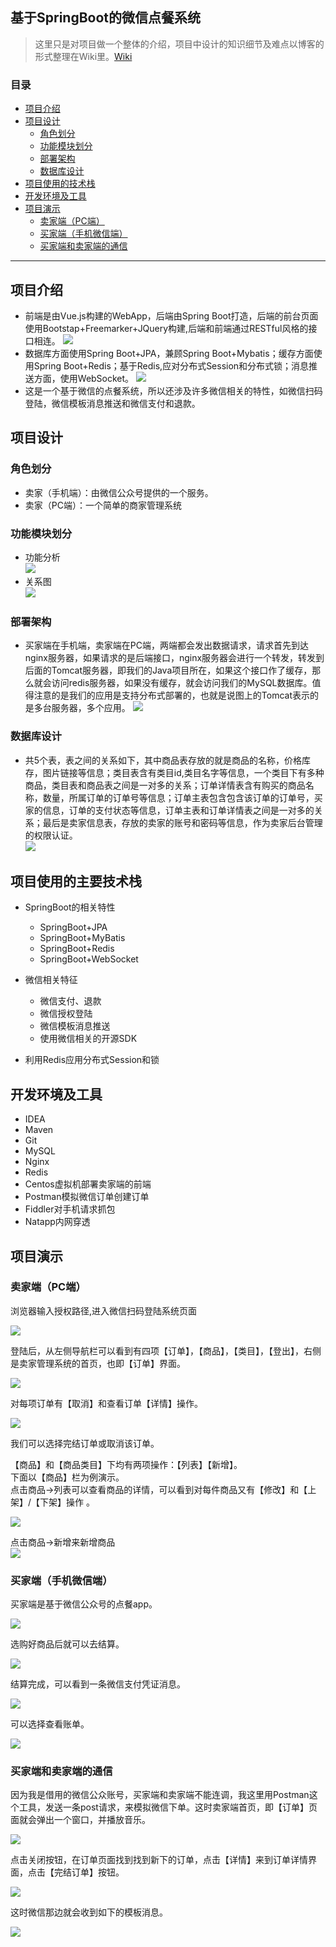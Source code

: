 ## 基于SpringBoot的微信点餐系统
>这里只是对项目做一个整体的介绍，项目中设计的知识细节及难点以博客的形式整理在Wiki里。[Wiki](https://github.com/sqmax/springboot-project/wiki)

### 目录
* [项目介绍](#项目介绍)
* [项目设计](#项目设计)
    * [角色划分](#角色划分)
    * [功能模块划分](#功能模块划分)
    * [部署架构](#部署架构)
    * [数据库设计](#数据库设计)
* [项目使用的技术栈](#项目使用的技术栈)
* [开发环境及工具](#开发环境及工具)
* [项目演示](#项目演示)
    * [卖家端（PC端）](#卖家端（PC端）)
    * [买家端（手机微信端）](#买家端（手机微信端）)
    * [买家端和卖家端的通信](#买家端和卖家端的通信)
------------
## 项目介绍  
* 前端是由Vue.js构建的WebApp，后端由Spring Boot打造，后端的前台页面使用Bootstap+Freemarker+JQuery构建,后端和前端通过RESTful风格的接口相连。
![](https://github.com/sqmax/springboot-project/blob/blog/pic/34.PNG)
* 数据库方面使用Spring Boot+JPA，兼顾Spring Boot+Mybatis；缓存方面使用Spring Boot+Redis；基于Redis,应对分布式Session和分布式锁；消息推送方面，使用WebSocket。
![](https://github.com/sqmax/springboot-project/blob/blog/pic/21.PNG)
* 这是一个基于微信的点餐系统，所以还涉及许多微信相关的特性，如微信扫码登陆，微信模板消息推送和微信支付和退款。

## 项目设计

### 角色划分
* 卖家（手机端）：由微信公众号提供的一个服务。
* 卖家（PC端）：一个简单的商家管理系统

### 功能模块划分
* 功能分析   
    ![](https://github.com/sqmax/springboot-project/blob/blog/pic/35.PNG)   
* 关系图           
    ![](https://github.com/sqmax/springboot-project/blob/blog/pic/36.PNG)   

### 部署架构
* 买家端在手机端，卖家端在PC端，两端都会发出数据请求，请求首先到达nginx服务器，如果请求的是后端接口，nginx服务器会进行一个转发，转发到后面的Tomcat服务器，即我们的Java项目所在，如果这个接口作了缓存，那么就会访问redis服务器，如果没有缓存，就会访问我们的MySQL数据库。值得注意的是我们的应用是支持分布式部署的，也就是说图上的Tomcat表示的是多台服务器，多个应用。
    ![](https://github.com/sqmax/springboot-project/blob/blog/pic/37.PNG)
### 数据库设计
*  共5个表，表之间的关系如下，其中商品表存放的就是商品的名称，价格库存，图片链接等信息；类目表含有类目id,类目名字等信息，一个类目下有多种商品，类目表和商品表之间是一对多的关系；订单详情表含有购买的商品名称，数量，所属订单的订单号等信息；订单主表包含包含该订单的订单号，买家的信息，订单的支付状态等信息，订单主表和订单详情表之间是一对多的关系；最后是卖家信息表，存放的卖家的账号和密码等信息，作为卖家后台管理的权限认证。    
    ![](https://github.com/sqmax/springboot-project/blob/blog/pic/38.PNG)       


## 项目使用的主要技术栈
* SpringBoot的相关特性
    * SpringBoot+JPA
    * SpringBoot+MyBatis
    * SpringBoot+Redis
    * SpringBoot+WebSocket
    
* 微信相关特征
    * 微信支付、退款
    * 微信授权登陆
    * 微信模板消息推送
    * 使用微信相关的开源SDK
* 利用Redis应用分布式Session和锁

## 开发环境及工具
* IDEA   
* Maven   
* Git   
* MySQL
* Nginx
* Redis                
* Centos虚拟机部署卖家端的前端                             
* Postman模拟微信订单创建订单
* Fiddler对手机请求抓包    
* Natapp内网穿透                                                       
## 项目演示   
### 卖家端（PC端）  
浏览器输入授权路径,进入微信扫码登陆系统页面         

![](https://github.com/sqmax/springboot-project/blob/blog/pic/24.PNG)                                                         

登陆后，从左侧导航栏可以看到有四项【订单】，【商品】，【类目】，【登出】，右侧是卖家管理系统的首页，也即【订单】界面。   

![](https://github.com/sqmax/springboot-project/blob/blog/pic/25.PNG)   

 对每项订单有【取消】和查看订单【详情】操作。
 
 ![](https://github.com/sqmax/springboot-project/blob/blog/pic/28.PNG)
 
 我们可以选择完结订单或取消该订单。       

【商品】和【商品类目】下均有两项操作：【列表】【新增】。      
下面以【商品】栏为例演示。     
点击商品->列表可以查看商品的详情，可以看到对每件商品又有【修改】和【上架】/【下架】操作 。       

![](https://github.com/sqmax/springboot-project/blob/blog/pic/26.PNG)

点击商品->新增来新增商品        
 ![](https://github.com/sqmax/springboot-project/blob/blog/pic/23.PNG)     
 
### 买家端（手机微信端）
买家端是基于微信公众号的点餐app。      

![](https://github.com/sqmax/springboot-project/blob/blog/pic/28.jpg)

选购好商品后就可以去结算。

![](https://github.com/sqmax/springboot-project/blob/blog/pic/30.jpg)

结算完成，可以看到一条微信支付凭证消息。

![](https://github.com/sqmax/springboot-project/blob/blog/pic/31.jpg)

可以选择查看账单。

![](https://github.com/sqmax/springboot-project/blob/blog/pic/32.jpg)

### 买家端和卖家端的通信
因为我是借用的微信公众账号，买家端和卖家端不能连调，我这里用Postman这个工具，发送一条post请求，来模拟微信下单。这时卖家端首页，即【订单】页面就会弹出一个窗口，并播放音乐。   

![](https://github.com/sqmax/springboot-project/blob/blog/pic/27.PNG)  

点击关闭按钮，在订单页面找到找到新下的订单，点击【详情】来到订单详情界面，点击【完结订单】按钮。

![](https://github.com/sqmax/springboot-project/blob/blog/pic/33.PNG)

这时微信那边就会收到如下的模板消息。   

![](https://github.com/sqmax/springboot-project/blob/blog/pic/29.jpg)
